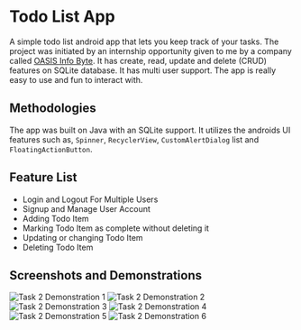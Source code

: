 # Todo List App
A simple todo list android app that lets you keep track of your tasks. The project was initiated by an internship opportunity given to me by a company called [OASIS Info Byte](https://oasisinfobyte.com/). It has create, read, update and delete (CRUD) features on SQLite database. It has multi user support. The app is really easy to use and fun to interact with. 

## Methodologies
The app was built on Java with an SQLite support. It utilizes the androids UI features such as, `Spinner`, `RecyclerView`, `CustomAlertDialog` list and `FloatingActionButton`. 

## Feature List

 - Login and Logout For Multiple Users
 - Signup and Manage User Account 
 - Adding Todo Item
 - Marking Todo Item as complete without deleting it
 - Updating or changing Todo Item
 - Deleting Todo Item

## Screenshots and Demonstrations
![Task 2 Demonstration 1](./screenshots/demo1.PNG)
![Task 2 Demonstration 2](./screenshots/demo2.PNG)
![Task 2 Demonstration 3](./screenshots/demo3.PNG)
![Task 2 Demonstration 4](./screenshots/demo4.PNG)
![Task 2 Demonstration 5](./screenshots/demo5.PNG)
![Task 2 Demonstration 6](./screenshots/demo6.PNG)
